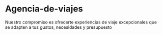 # Agencia-de-viajes
Nuestro compromiso es ofrecerte experiencias de viaje excepcionales que se adapten a tus gustos, necesidades y presupuesto

